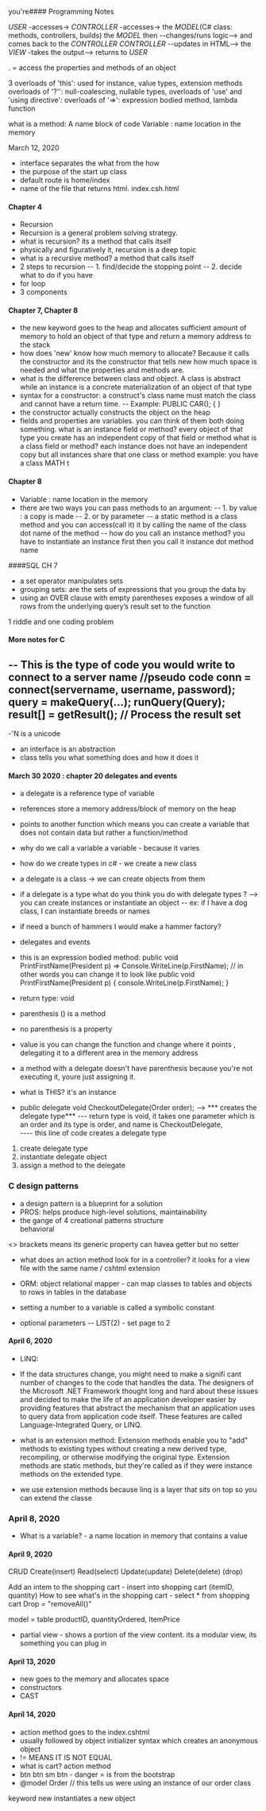 you're#### Programming Notes



*USER* -accesses-> *CONTROLLER* -accesses->
the *MODEL*(C# class: methods, controllers, builds)
the *MODEL* then --changes/runs logic--> and comes back to the *CONTROLLER*
*CONTROLLER* --updates in HTML--> the *VIEW* -takes the output--> returns to *USER*


. = access the properties and methods of an object

3 overloads of 'this': used for instance, value types, extension methods
overloads of '?'': null-coalescing, nullable types,
overloads of 'use' and 'using directive':
overloads of '=>': expression bodied method, lambda function

what is a method: A name block of code
Variable : name location in the memory


March 12, 2020
- interface separates the what from the how
- the purpose of the start up class
- default route is home/index
- name of the file that returns html. index.csh.html


#### Chapter 4
- Recursion
 - Recursion is a general problem solving strategy.
 - what is recursion? its a method that calls itself
  - physically and figuratively it, recursion is a deep topic
  - what is a recursive method? a method that calls itself
  - 2 steps to recursion
  -- 1. find/decide the stopping point
  -- 2. decide what to do if you have
- for loop
- 3 components
#### Chapter 7, Chapter 8
- the new keyword goes to the heap and allocates sufficient amount of memory to hold an object of that type and return a memory address to the stack
- how does 'new' know how much memory to allocate? Because it calls the constructor and its the constructor that tells new how much space is needed and what the properties and methods are.
- what is the difference between class and object. A class is abstract while an instance is a concrete materialization of an object of that type
- syntax for a constructor: a construct's class name must match the class and cannot have a return time.
-- Example: PUBLIC CAR();
{
}
- the constructor actually constructs the object on the heap
- fields and properties are variables. you can think of them both doing something. what is an instance field or method? every object of that type you create has an independent copy of that field or method
what is a class field or method? each instance does not have an independent copy but all instances share that one class or method
example: you have a class MATH t

#### Chapter 8
- Variable : name location in the memory
- there are two ways you can pass methods to an argument:
-- 1. by value : a copy is made
-- 2. or by parameter
-- a static method is a class method and you can access(call it) it by calling the name of the class dot name of the method
-- how do you call an instance method? you have to instantiate an instance first then you call it instance dot method name

####SQL CH 7
- a set operator manipulates sets
- grouping sets: are the sets of expressions that you group the data by
- using an OVER clause with empty parentheses exposes a window of all rows from the underlying
query’s result set to the function

1 riddle
and one coding problem

#### More notes for C
-- This is the type of code you would write to connect to a server name
//pseudo code
conn = connect(servername, username, password);
query = makeQuery(...);
runQuery(Query);
result[] = getResult();
// Process the result set
---------------------------------------------------------------------------
 -'N is a unicode
- an interface is an abstraction
- class tells you what something does and how it does it

#### March 30 2020 : chapter 20 delegates and events
- a delegate is a reference type of variable
- references store a memory address/block of memory on the heap
- points to another function which means you can create a variable that does not contain data but rather a function/method
- why do we call a variable a variable - because it varies
- how do we create types in c# - we create a new class
- a delegate is a class -> we can create objects from them
- if a delegate is a type what do you think you do with delegate types ? --> you can create instances or instantiate an object
-- ex: if I have a dog class, I can instantiate breeds or names
- if need a bunch of hammers I would make a hammer factory?
- delegates and events
- this is an expression bodied method: public void PrintFirstName(President p) => Console.WriteLine(p.FirstName); // in other words
you can change it to look like
public void PrintFirstName(President p)
{
  console.WriteLine(p.FirstName);
}

- return type: void
- parenthesis () is a method
- no parenthesis is a property
- value is you can change the function and change where it points , delegating it to a different area in the memory address
- a method with a delegate doesn't have parenthesis because you're not executing it, youre just assigning it.
- what is THIS? it's an instance

- public delegate void CheckoutDelegate(Order order); --> *** creates the delegate type***
--- return type is void, it takes one parameter which is an order and its type is order, and name is CheckoutDelegate,  
---- this line of code creates a delegate type
1. create delegate type
2. instantiate delegate object
3. assign a method to the delegate
### C design patterns
- a design pattern is a blueprint for a solution
- PROS: helps produce high-level solutions, maintainability
- the gange of 4
creational patterns
structure   
behavioral  

<> brackets means its generic
property can havea getter but no setter

- what does an action method look for in a controller?
it looks for a view file with the same name / cshtml extension

- ORM: object relational mapper - can map classes to tables and objects to rows in tables in the database

- setting a number to a variable is called a symbolic constant
- optional parameters
-- LIST(2) - set page to 2

#### April 6, 2020

- LINQ:

- If the data structures change, you might need to make a signifi cant number of changes to the code that handles the data. The designers of the Microsoft .NET Framework thought long and hard about these issues and decided to make the life of an application developer easier by providing features that abstract the mechanism that an application uses to query data from application code itself. These features are called Language-Integrated Query, or LINQ.
- what is an extension method: Extension methods enable you to "add" methods to existing types without creating a new derived type, recompiling, or otherwise modifying the original type. Extension methods are static methods, but they're called as if they were instance methods on the extended type.
- we use extension methods because linq is a layer that sits on top so you can extend the classe


### April 8, 2020

- What is a variable? - a name location in memory that contains a value

#### April 9, 2020

CRUD
Create(insert)
Read(select)
Update(update)
Delete(delete)
(drop)

Add an intem to the shopping cart - insert into shopping cart (itemID, quantity)
How to see what's in the shopping cart - select * from shopping cart
Drop = "removeAll()"

model = table
productID, quantityOrdered, ItemPrice


- partial view - shows a portion of the view content. its a modular view, its something you can plug in

#### April 13, 2020

- new goes to the memory and allocates space
- constructors
- CAST



#### April 14, 2020
- action method goes to the index.cshtml
- usually followed by object initializer syntax which creates an anonymous object
- != MEANS IT IS NOT EQUAL  
- what is cart? action method
- btn btn sm btn - danger = is from the bootstrap
- @model Order // this tells us were using an instance of our order class


keyword new instantiates a new object
